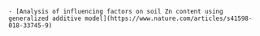 


    - [Analysis of influencing factors on soil Zn content using generalized additive model](https://www.nature.com/articles/s41598-018-33745-9)
